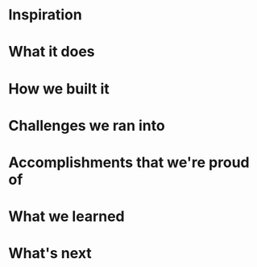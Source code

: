 # Inspiration


# What it does

# How we built it

# Challenges we ran into

# Accomplishments that we're proud of

# What we learned

# What's next
